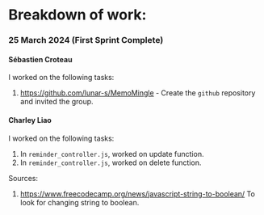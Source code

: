 # Breakdown of work:

### 25 March 2024 (First Sprint Complete)

#### Sébastien Croteau

I worked on the following tasks:
1. <https://github.com/lunar-s/MemoMingle> - Create the `github` repository and invited the group.

#### Charley Liao

I worked on the following tasks:

1. <Insert Some Task Here> In `reminder_controller.js`, worked on update function.
2. <Insert Some Task Here> In `reminder_controller.js`, worked on delete function.

Sources:

1. <https://www.freecodecamp.org/news/javascript-string-to-boolean/> To look for changing string to boolean.
